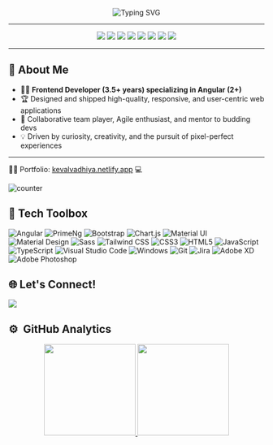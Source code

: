 <p align="center">
  <img src="https://readme-typing-svg.demolab.com?font=Fira+Code&duration=3200&pause=700&color=F7DF1E&center=true&vCenter=true&width=700&lines=Hey!+I'm+Keval+Vadhiya+%F0%9F%91%8B;Senior+Angular+Developer+%7C+Frontend+Ninja+%F0%9F%A7%AA;3.5%2B+Years+Crafting+Modern+Web+Experiences;Let's+Build+Something+Awesome+Together!+%F0%9F%92%A1" alt="Typing SVG" />
</p>

---

<div align="center">
  <img src="https://img.shields.io/badge/Angular-DD0031?style=for-the-badge&logo=angular&logoColor=white">
  <img src="https://img.shields.io/badge/TypeScript-3178C6?style=for-the-badge&logo=typescript&logoColor=white">
  <img src="https://img.shields.io/badge/JavaScript-F7DF1E?style=for-the-badge&logo=javascript&logoColor=black">
  <img src="https://img.shields.io/badge/HTML5-E34F26?style=for-the-badge&logo=html5&logoColor=white">
  <img src="https://img.shields.io/badge/CSS3-1572B6?style=for-the-badge&logo=css3&logoColor=white">
  <img src="https://img.shields.io/badge/Bootstrap-563D7C?style=for-the-badge&logo=bootstrap&logoColor=white">
  <img src="https://img.shields.io/badge/RxJS-B7178C?style=for-the-badge&logo=reactivex&logoColor=white">
  <img src="https://img.shields.io/badge/Tailwind-06B6D4?style=for-the-badge&logo=tailwindcss&logoColor=white">
</div>

---

## 🚀 About Me

- 👨‍💻 **Frontend Developer (3.5+ years) specializing in Angular (2+)**
- 🏆 Designed and shipped high-quality, responsive, and user-centric web applications
- 🤝 Collaborative team player, Agile enthusiast, and mentor to budding devs
- 💡 Driven by curiosity, creativity, and the pursuit of pixel-perfect experiences

---

👨‍💻 Portfolio: [kevalvadhiya.netlify.app](https://kevalvadhiya.netlify.app) 💻<br>

![counter](https://komarev.com/ghpvc/?username=keval101&style=flat-square)

## 🧰 Tech Toolbox

<p align='left'>
<img alt="Angular" src="https://img.shields.io/badge/Angular-DD0031?style=for-the-badge&logo=angular&logoColor=white"/>
<img alt="PrimeNg" src="https://img.shields.io/badge/PrimeNg-DD0031?style=for-the-badge&logoColor=white"/>
<img alt="Bootstrap" src="https://img.shields.io/badge/bootstrap-%238511FA.svg?style=for-the-badge&logo=bootstrap&logoColor=white">
<img alt="Chart.js" src="https://img.shields.io/badge/chart.js-F5788D.svg?style=for-the-badge&logo=chart.js&logoColor=white">
<img alt="Material UI" src="https://img.shields.io/badge/Material%20UI-007FFF?style=for-the-badge&logo=mui&logoColor=white"/>
<img alt="Material Design" src="https://img.shields.io/badge/material%20design-757575?style=for-the-badge&logo=material%20design&logoColor=white"/>
<img alt="Sass" src="https://img.shields.io/badge/Sass-CC6699?style=for-the-badge&logo=sass&logoColor=white"/>
<img alt="Tailwind CSS" src="https://img.shields.io/badge/Tailwind_CSS-38B2AC?style=for-the-badge&logo=tailwind-css&logoColor=white"/>
<img alt="CSS3" src="https://img.shields.io/badge/CSS3-1572B6?style=for-the-badge&logo=css3&logoColor=white"/>
<img alt="HTML5" src="https://img.shields.io/badge/HTML5-E34F26?style=for-the-badge&logo=html5&logoColor=white"/>
<img alt="JavaScript" src="https://img.shields.io/badge/JavaScript-323330?style=for-the-badge&logo=javascript&logoColor=F7DF1E"/>
<img alt="TypeScript" src="https://img.shields.io/badge/TypeScript-007ACC?style=for-the-badge&logo=typescript&logoColor=white"/>
<img alt="Visual Studio Code" src="https://img.shields.io/badge/Visual_Studio_Code-0078D4?style=for-the-badge&logo=visual%20studio%20code&logoColor=white"/>
<img alt="Windows" src="https://img.shields.io/badge/Windows-0078D6?style=for-the-badge&logo=windows&logoColor=white"/>
<img alt="Git" src="https://img.shields.io/badge/GIT-E44C30?style=for-the-badge&logo=git&logoColor=white"/>
<img alt="Jira" src="https://img.shields.io/badge/Jira-0052CC?style=for-the-badge&logo=Jira&logoColor=white"/>
<img alt="Adobe XD" src="https://img.shields.io/badge/Adobe%20XD-470137?style=for-the-badge&logo=Adobe%20XD&logoColor=#FF61F6"/>
<img alt="Adobe Photoshop" src="https://img.shields.io/badge/Adobe%20Photoshop-31A8FF?style=for-the-badge&logo=Adobe%20Photoshop&logoColor=black"/>
</p>

## 🌐 Let's Connect!
[<img src="https://img.shields.io/badge/linkedin-%230077B5.svg?&style=for-the-badge&logo=linkedin&logoColor=white" />][linkedin]

## ⚙️  &nbsp;GitHub Analytics

<p align="center">
<a href="https://github.com/keval101">
  <img height="180em" src="https://github-readme-stats-eight-theta.vercel.app/api?username=keval101&show_icons=true&theme=codeSTACKr&include_all_commits=true&count_private=true" />
  <img height="180em" src="https://github-readme-stats-eight-theta.vercel.app/api/top-langs/?username=keval101&layout=compact&exclude_lang=java+r&theme=codeSTACKr" />
</a>
</p>

[linkedin]: https://www.linkedin.com/in/keval-v-914064199/
